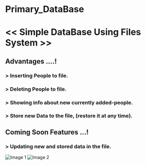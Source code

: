 #            Primary_DataBase
# << Simple DataBase Using Files System >>

## Advantages ....!
### > Inserting People to file.
### > Deleting People to file.
### > Showing info about new currently added-people.
### > Store new Data to the file, (restore it at any time).



## Coming Soon Features ...!
### > Updating new and stored data in the file.

<html>
<head>
  <style>
    .image-container {
      display: inline-block;
    }
  </style>
</head>
<body>
  <div class="image-container">
     <img src="https://cdn.hackr.io/uploads/topics_svg/c.svg" alt="Image 1">
  </div>
  <div class="image-container">
    <img src="https://brandslogos.com/wp-content/uploads/thumbs/c-logo-black-and-white.png" alt="Image 2">
  </div>
</body>
</html>












